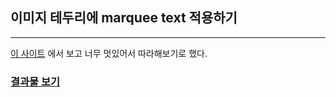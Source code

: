 ## 이미지 테두리에 marquee text 적용하기

---

[이 사이트](https://blumenkopf.spatzek.studio/home) 에서 보고 너무 멋있어서 따라해보기로 했다.

### [결과물 보기](https://subin606.github.io/rolling-border/)
